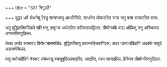 +++
title = "531 निगूढतॆ"

+++
बुद्धर धर्म बोधनॆयु ऎरडु सत्यगळन्नु आधरिसिदॆ. साधनॆय लोकदल्लि सत्य मत्तु परम सत्यदल्लि सत्य.

अदु बुद्धिशक्तियिंदले सरि मत्तु तप्पुगळ अर्थदल्लि कल्पिसल्पट्टिल्ल. तीर्मानक्कॆ बाह्य ऒळितु मत्तु अस्थित्वद अगत्यविरुवुदिल्ल.

तेलद अर्थद स्वभावद विरोधाभासगळिंद. बुद्धिशक्तियु प्रयत्नरहितवागिद्दरू, अदर पक्षपातदिंदागि अदक्कॆ यावुदे अडचणॆयिल्ल.

मत्तु पर्यायदॊंदिगॆ नेरवाद संबंधवन्नु बयसुवुदिल्लवाद्दरिंद. आद्दरिंद, परम सत्यदल्लि, हॆच्चिन तीर्मानविरुवुदिल्ल.

